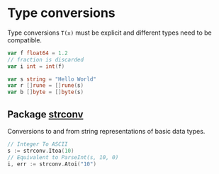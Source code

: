 # Type conversions
Type conversions `T(x)` must be explicit and different types need to be compatible.

```go
var f float64 = 1.2
// fraction is discarded
var i int = int(f)

var s string = "Hello World"
var r []rune = []rune(s)
var b []byte = []byte(s)
```

## Package [strconv](https://pkg.go.dev/strconv)
Conversions to and from string representations of basic data types.  

```go
// Integer To ASCII
s := strconv.Itoa(10)
// Equivalent to ParseInt(s, 10, 0)
i, err := strconv.Atoi("10")
```